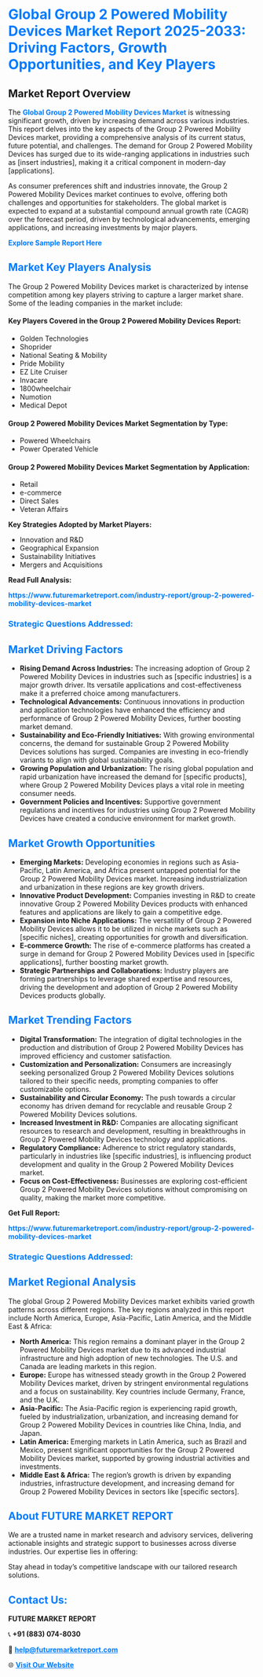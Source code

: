 <h1 style="color: #007BFF;">Global Group 2 Powered Mobility Devices Market Report 2025-2033: Driving Factors, Growth Opportunities, and Key Players</h1>

<section id="overview">
<h2>Market Report Overview</h2>
<p>The <a href="https://www.futuremarketreport.com/industry-report/group-2-powered-mobility-devices-market" style="color: #007BFF; text-decoration: none;"><strong>Global Group 2 Powered Mobility Devices Market</strong></a> is witnessing significant growth, driven by increasing demand across various industries. This report delves into the key aspects of the Group 2 Powered Mobility Devices market, providing a comprehensive analysis of its current status, future potential, and challenges. The demand for Group 2 Powered Mobility Devices has surged due to its wide-ranging applications in industries such as [insert industries], making it a critical component in modern-day [applications].</p>
<p>As consumer preferences shift and industries innovate, the Group 2 Powered Mobility Devices market continues to evolve, offering both challenges and opportunities for stakeholders. The global market is expected to expand at a substantial compound annual growth rate (CAGR) over the forecast period, driven by technological advancements, emerging applications, and increasing investments by major players.</p>
</section>

<section id="overview">
<p><a href="https://www.futuremarketreport.com/request-sample/reportId=82678" style="color: #007BFF; text-decoration: none;"><strong>Explore Sample Report Here</strong></a></p>
</section>

<section id="key-players">
<h2 style="color: #007BFF;">Market Key Players Analysis</h2>
<p>The Group 2 Powered Mobility Devices market is characterized by intense competition among key players striving to capture a larger market share. Some of the leading companies in the market include:</p>
<h4>Key Players Covered in the Group 2 Powered Mobility Devices Report:</h4>
<ul><li>Golden Technologies</li><li>Shoprider</li><li>National Seating &amp; Mobility</li><li>Pride Mobility</li><li>EZ Lite Cruiser</li><li>Invacare</li><li>1800wheelchair</li><li>Numotion</li><li>Medical Depot</li></ul>
<h4>Group 2 Powered Mobility Devices Market Segmentation by Type:</h4>
<ul><li>Powered Wheelchairs</li><li>Power Operated Vehicle</li></ul>

<h4>Group 2 Powered Mobility Devices Market Segmentation by Application:</h4>
<ul><li>Retail</li><li>e-commerce</li><li>Direct Sales</li><li>Veteran Affairs</li></ul>
<p><strong>Key Strategies Adopted by Market Players:</strong></p>
<ul>
<li>Innovation and R&D</li>
<li>Geographical Expansion</li>
<li>Sustainability Initiatives</li>
<li>Mergers and Acquisitions</li>
</ul>
</section>

<section>
<p><strong>Read Full Analysis: </strong></p><a href="https://www.futuremarketreport.com/industry-report/group-2-powered-mobility-devices-market" style="color: #007BFF; text-decoration: none;"><strong>https://www.futuremarketreport.com/industry-report/group-2-powered-mobility-devices-market</strong></a>
<h3 style="color: #007BFF;">Strategic Questions Addressed:</h3>
</section>

<section id="driving-factors">
<h2 style="color: #007BFF;">Market Driving Factors</h2>
<ul>
<li><strong>Rising Demand Across Industries:</strong> The increasing adoption of Group 2 Powered Mobility Devices in industries such as [specific industries] is a major growth driver. Its versatile applications and cost-effectiveness make it a preferred choice among manufacturers.</li>
<li><strong>Technological Advancements:</strong> Continuous innovations in production and application technologies have enhanced the efficiency and performance of Group 2 Powered Mobility Devices, further boosting market demand.</li>
<li><strong>Sustainability and Eco-Friendly Initiatives:</strong> With growing environmental concerns, the demand for sustainable Group 2 Powered Mobility Devices solutions has surged. Companies are investing in eco-friendly variants to align with global sustainability goals.</li>
<li><strong>Growing Population and Urbanization:</strong> The rising global population and rapid urbanization have increased the demand for [specific products], where Group 2 Powered Mobility Devices plays a vital role in meeting consumer needs.</li>
<li><strong>Government Policies and Incentives:</strong> Supportive government regulations and incentives for industries using Group 2 Powered Mobility Devices have created a conducive environment for market growth.</li>
</ul>
</section>

<section id="growth-opportunities">
<h2 style="color: #007BFF;">Market Growth Opportunities</h2>
<ul>
<li><strong>Emerging Markets:</strong> Developing economies in regions such as Asia-Pacific, Latin America, and Africa present untapped potential for the Group 2 Powered Mobility Devices market. Increasing industrialization and urbanization in these regions are key growth drivers.</li>
<li><strong>Innovative Product Development:</strong> Companies investing in R&D to create innovative Group 2 Powered Mobility Devices products with enhanced features and applications are likely to gain a competitive edge.</li>
<li><strong>Expansion into Niche Applications:</strong> The versatility of Group 2 Powered Mobility Devices allows it to be utilized in niche markets such as [specific niches], creating opportunities for growth and diversification.</li>
<li><strong>E-commerce Growth:</strong> The rise of e-commerce platforms has created a surge in demand for Group 2 Powered Mobility Devices used in [specific applications], further boosting market growth.</li>
<li><strong>Strategic Partnerships and Collaborations:</strong> Industry players are forming partnerships to leverage shared expertise and resources, driving the development and adoption of Group 2 Powered Mobility Devices products globally.</li>
</ul>
</section>

<section id="trending-factors">
<h2 style="color: #007BFF;">Market Trending Factors</h2>
<ul>
<li><strong>Digital Transformation:</strong> The integration of digital technologies in the production and distribution of Group 2 Powered Mobility Devices has improved efficiency and customer satisfaction.</li>
<li><strong>Customization and Personalization:</strong> Consumers are increasingly seeking personalized Group 2 Powered Mobility Devices solutions tailored to their specific needs, prompting companies to offer customizable options.</li>
<li><strong>Sustainability and Circular Economy:</strong> The push towards a circular economy has driven demand for recyclable and reusable Group 2 Powered Mobility Devices solutions.</li>
<li><strong>Increased Investment in R&D:</strong> Companies are allocating significant resources to research and development, resulting in breakthroughs in Group 2 Powered Mobility Devices technology and applications.</li>
<li><strong>Regulatory Compliance:</strong> Adherence to strict regulatory standards, particularly in industries like [specific industries], is influencing product development and quality in the Group 2 Powered Mobility Devices market.</li>
<li><strong>Focus on Cost-Effectiveness:</strong> Businesses are exploring cost-efficient Group 2 Powered Mobility Devices solutions without compromising on quality, making the market more competitive.</li>
</ul>
</section>

<section>
<p><strong>Get Full Report: </strong></p><a href="https://www.futuremarketreport.com/industry-report/group-2-powered-mobility-devices-market" style="color: #007BFF; text-decoration: none;"><strong>https://www.futuremarketreport.com/industry-report/group-2-powered-mobility-devices-market</strong></a>
<h3 style="color: #007BFF;">Strategic Questions Addressed:</h3>
</section>


<section id="regional-analysis">
<h2 style="color: #007BFF;">Market Regional Analysis</h2>
<p>The global Group 2 Powered Mobility Devices market exhibits varied growth patterns across different regions. The key regions analyzed in this report include North America, Europe, Asia-Pacific, Latin America, and the Middle East & Africa:</p>
<ul>
<li><strong>North America:</strong> This region remains a dominant player in the Group 2 Powered Mobility Devices market due to its advanced industrial infrastructure and high adoption of new technologies. The U.S. and Canada are leading markets in this region.</li>
<li><strong>Europe:</strong> Europe has witnessed steady growth in the Group 2 Powered Mobility Devices market, driven by stringent environmental regulations and a focus on sustainability. Key countries include Germany, France, and the U.K.</li>
<li><strong>Asia-Pacific:</strong> The Asia-Pacific region is experiencing rapid growth, fueled by industrialization, urbanization, and increasing demand for Group 2 Powered Mobility Devices in countries like China, India, and Japan.</li>
<li><strong>Latin America:</strong> Emerging markets in Latin America, such as Brazil and Mexico, present significant opportunities for the Group 2 Powered Mobility Devices market, supported by growing industrial activities and investments.</li>
<li><strong>Middle East & Africa:</strong> The region’s growth is driven by expanding industries, infrastructure development, and increasing demand for Group 2 Powered Mobility Devices in sectors like [specific sectors].</li>
</ul>
</section>

<footer>
<h2 style="color: #007BFF;">About FUTURE MARKET REPORT</h2>
<p>We are a trusted name in market research and advisory services, delivering actionable insights and strategic support to businesses across diverse industries. Our expertise lies in offering:</p>

<p>Stay ahead in today’s competitive landscape with our tailored research solutions.</p>

<h2 style="color: #007BFF;">Contact Us:</h2>
<p><strong>FUTURE MARKET REPORT</strong></p>
<p>📞 <strong>+91 (883) 074-8030</strong></p>
<p>📧 <strong><a href="mailto:help@futuremarketreport.com" style="color: #007BFF;">help@futuremarketreport.com</a></strong></p>
<p>🌐 <strong><a href="https://www.futuremarketreport.com/" style="color: #007BFF;">Visit Our Website</a></strong></p>
</footer>